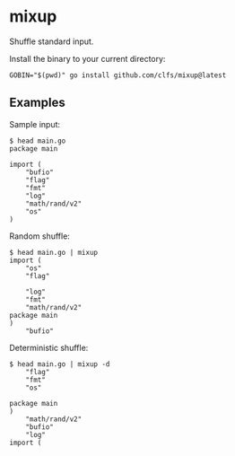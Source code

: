 # mixup
Shuffle standard input.

Install the binary to your current directory:

```text
GOBIN="$(pwd)" go install github.com/clfs/mixup@latest
```

## Examples

Sample input:

```text
$ head main.go
package main

import (
	"bufio"
	"flag"
	"fmt"
	"log"
	"math/rand/v2"
	"os"
)
```

Random shuffle:

```text
$ head main.go | mixup
import (
	"os"
	"flag"

	"log"
	"fmt"
	"math/rand/v2"
package main
)
	"bufio"

```

Deterministic shuffle:

```text
$ head main.go | mixup -d
	"flag"
	"fmt"
	"os"

package main
)
	"math/rand/v2"
	"bufio"
	"log"
import (
```
